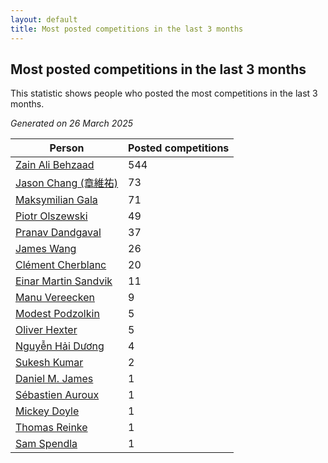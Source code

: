 ```yaml
---
layout: default
title: Most posted competitions in the last 3 months
---
```

## Most posted competitions in the last 3 months
This statistic shows people who posted the most competitions in the last 3 months.

*Generated on 26 March 2025*

| Person | Posted competitions |
| --- | --- |
| [Zain Ali Behzaad](https://www.worldcubeassociation.org/persons/2019BEHZ01) | 544 |
| [Jason Chang (章維祐)](https://www.worldcubeassociation.org/persons/2023CHAN15) | 73 |
| [Maksymilian Gala](https://www.worldcubeassociation.org/persons/2022GALA01) | 71 |
| [Piotr Olszewski](https://www.worldcubeassociation.org/persons/2013OLSZ02) | 49 |
| [Pranav Dandgaval](https://www.worldcubeassociation.org/persons/2017DAND01) | 37 |
| [James Wang](https://www.worldcubeassociation.org/persons/2015WANG87) | 26 |
| [Clément Cherblanc](https://www.worldcubeassociation.org/persons/2014CHER05) | 20 |
| [Einar Martin Sandvik](https://www.worldcubeassociation.org/persons/2018SAND22) | 11 |
| [Manu Vereecken](https://www.worldcubeassociation.org/persons/2010VERE01) | 9 |
| [Modest Podzolkin](https://www.worldcubeassociation.org/persons/2017PODZ01) | 5 |
| [Oliver Hexter](https://www.worldcubeassociation.org/persons/2022HEXT01) | 5 |
| [Nguyễn Hải Dương](https://www.worldcubeassociation.org/persons/2018DUON07) | 4 |
| [Sukesh Kumar](https://www.worldcubeassociation.org/persons/2017KUMA30) | 2 |
| [Daniel M. James](https://www.worldcubeassociation.org/persons/2012JAME04) | 1 |
| [Sébastien Auroux](https://www.worldcubeassociation.org/persons/2008AURO01) | 1 |
| [Mickey Doyle](https://www.worldcubeassociation.org/persons/2021DOYL02) | 1 |
| [Thomas Reinke](https://www.worldcubeassociation.org/persons/2018REIN04) | 1 |
| [Sam Spendla](https://www.worldcubeassociation.org/persons/2015SPEN01) | 1 |
